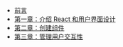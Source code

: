 +   [前言](bg-react_0.md)
+   [第一章：介绍 React 和用户界面设计](bg-react_1.md)
+   [第二章：创建组件](bg-react_2.md)
+   [第三章：管理用户交互性](bg-react_3.md)